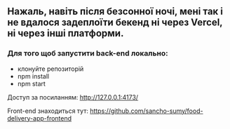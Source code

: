 ## Нажаль, навіть після безсонної ночі, мені так і не вдалося задеплоїти бекенд ні через Vercel, ні через інші платформи.

### Для того щоб запустити back-end локально:

- клонуйте репозиторій
- npm install
- npm start

Доступ за посиланням: http://127.0.0.1:4173/

Front-end знаходиться тут: https://github.com/sancho-sumy/food-delivery-app-frontend